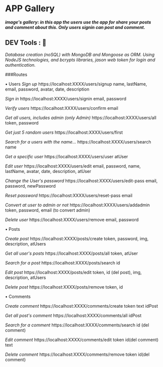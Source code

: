 # APP Gallery
**_image's gallery: in this app the users use the app for share your posts and comment about this. Only users signin can post and comment._**

## DEV Tools : 📝
_Database creation (noSQL) with MongoDB and Mongoose as ORM. Using NodeJS technologies, and bcrypts libraries, jason web token for login and authentication._

###Routes

• Users
_Sign up_
https://localhost:XXXX/users/signup
name, lastName, email, password, avatar, date, description 

_Sign in_
https://localhost:XXXX/users/signin
email, password

_Verify users_
https://localhost:XXXX/users/confirm
email

_Get all users, includes admin (only Admin)_
https://localhost:XXXX/users/all
token, password

_Get just 5 random users_
https://localhost:XXXX/users/first


_Search for a users with the name..._
https://localhost:XXXX/users/search
name

_Get a specific user_
https://localhost:XXXX/users/user
atUser

_Edit user_
https://localhost:XXXX/users/edit
email, password, name, lastName, avatar, date, description, atUser 

_Change the User's password_
https://localhost:XXXX/users/edit-pass
email, password, newPassword

_Reset password_
https://localhost:XXXX/users/reset-pass
email

_Convert at user to admin or not_
https://localhost:XXXX/users/addadmin
token, password, email (to convert admin)

_Delete user_
https://localhost:XXXX/users/remove
 email, password


• Posts

_Create post_
https://localhost:XXXX/posts/create
token, password, img, description, atUsers

_Get all user's posts_
https://localhost:XXXX/posts/all
token, atUser

_Search for a post_
https://localhost:XXXX/posts/search
id

_Edit post_
https://localhost:XXXX/posts/edit
token, id (del post), img, description, atUsers

_Delete post_
https://localhost:XXXX/posts/remove
token, id


• Comments

_Create comment_
https://localhost:XXXX/comments/create
token text idPost

_Get all post's comment_
https://localhost:XXXX/comments/all
idPost

_Search for a comment_
https://localhost:XXXX/comments/search
id (del comment)

_Edit comment_
https://localhost:XXXX/comments/edit
token id(del comment) text

_Delete comment_
https://localhost:XXXX/comments/remove
token id(del comment)

